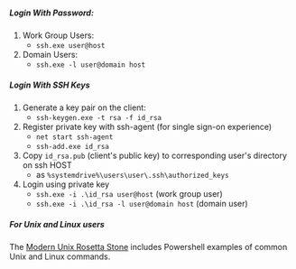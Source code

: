 
##### Login With Password:
1. Work Group Users:
     * `ssh.exe user@host`
2. Domain Users:
     * `ssh.exe -l user@domain host`

##### Login With SSH Keys

1. Generate a key pair on the client:
     * `ssh-keygen.exe -t rsa -f id_rsa`
2. Register private key with ssh-agent (for single sign-on experience)
     * `net start ssh-agent`
     * `ssh-add.exe id_rsa` 
3. Copy `id_rsa.pub` (client's public key) to corresponding user's directory on ssh HOST
     * as `%systemdrive%\users\user\.ssh\authorized_keys`
4. Login using private key
     * `ssh.exe -i .\id_rsa user@host` (work group user)
     * `ssh.exe -i .\id_rsa -l user@domain host` (domain user)

##### For Unix and Linux users

The [Modern Unix Rosetta Stone](https://certsimple.com/rosetta-stone) includes Powershell examples of common Unix and Linux commands. 